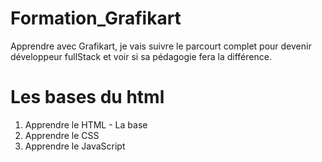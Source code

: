 # Formation_Grafikart

Apprendre avec Grafikart, je vais suivre le parcourt complet pour devenir développeur fullStack et voir si sa pédagogie fera la différence.

# Les bases du html

1. Apprendre le HTML - La base
2. Apprendre le CSS
3. Apprendre le JavaScript